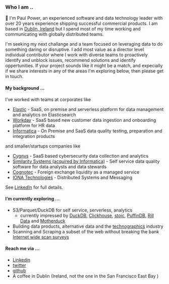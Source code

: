 


### Who I am ..
:wave: I'm Paul Power, an experienced software and data technology leader with over 20 years experience shipping successful commercial products. I am based in [Dublin, Ireland](https://en.wikipedia.org/wiki/Dublin) but I spend most of my time working and communicating with globally distributed teams.

I'm seeking my next challange and a team focused on leveraging data to do something daring or disruptive. I add most value as a director level individual contributor where I work with diverse teams to proactively identify and unblock issues, recommend solutions and identify oppertunities. If your project sounds like it might be a match, and expecially if we share interests in any of the areas I'm exploring below, then please get in touch.

#### My background ...
I've worked with teams at corporates like 
* [Elastic](https://www.linkedin.com/company/elastic/) - SaaS, on premise and serverless platform for data management and analytics on Elasticsearch
* [Workday](https://www.linkedin.com/company/workday/) - SaaS based new customer data ingestion and onboarding platform for HR data
* [Informatica](https://www.linkedin.com/company/informatica/) - On Premise and SaaS data quality testing, preparation and integration products

and smaller/startups companies like
* [Cygnvs](https://www.linkedin.com/company/cygnvs/) - SaaS based cybersecurity data collection and analytics
* [Similarity Systems (acquired by Informatica)](https://www.linkedin.com/company/informatica/) - Self service data quality software for data analysts and data stewards
* [Cognotec](https://www.linkedin.com/company/cognotec/) - Foreign exchange liquidity as a managed service
* [IONA Technologies](https://en.wikipedia.org/wiki/IONA_Technologies) - Distributed Systems and Messaging

See [LinkedIn](https://www.linkedin.com/in/paulpower/) for full details.

#### I’m currently exploring ...
* S3/Parquet/DuckDB for self service, serverless, analytics
  * currently impressed by [DuckDB](https://duckdb.org), [Clickhouse](https://clickhouse.com/), [stoic](https://stoic.com), [PuffinDB](https://github.com/sutoiku/puffin), [Rill Data](https://www.rilldata.com/) and 
[Motherduck](https://motherduck.com/)
* Building data products, alternative data and the [technographics](https://www.semrush.com/blog/technographics/) industry
* Scanning and Scraping a subset of the web without breaking the bank [Internet wide scan surveys](https://securitytrails.com/blog/internet-scanning)


#### Reach me via ...
* [Linkedin](https://www.linkedin.com/in/paulpower/?originalSubdomain=ie)
* [twitter](https://www.twitter.com/peerside)
* [github](https://github.com/)
* A coffee in Dublin (Ireland, not the one in the San Francisco East Bay )


